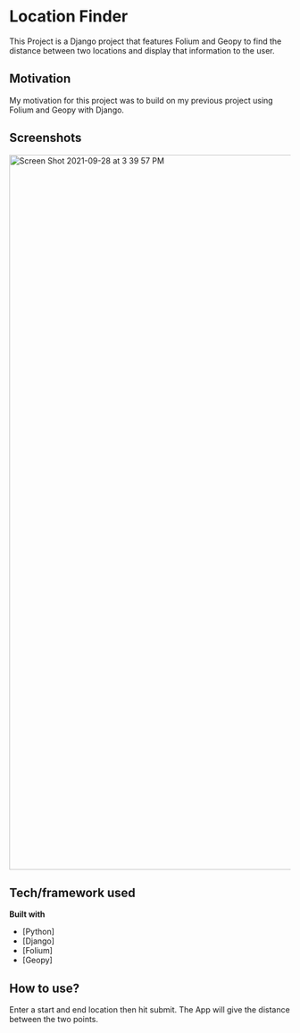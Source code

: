 # Location Finder
This Project is a Django project that features Folium and Geopy to find the distance between two locations and display that information to the user.
## Motivation
My motivation for this project was to build on my previous project using Folium and Geopy with Django.
## Screenshots
<img width="1280" alt="Screen Shot 2021-09-28 at 3 39 57 PM" src="https://user-images.githubusercontent.com/67336625/135154776-d6390bc1-d1f7-4888-988e-18aa36290057.png">

## Tech/framework used

<b>Built with</b>
- [Python]
- [Django]
- [Folium]
- [Geopy]


## How to use?
Enter a start and end location then hit submit. The App will give the distance between the two points.
